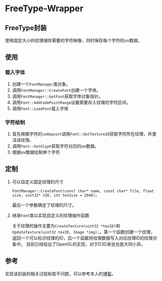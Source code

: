 # FreeType-Wrapper

## FreeType封装
使用固定大小的纹理储存需要的字符映像，同时保存每个字符的uv数据。

## 使用

### 载入字体

1.  创建一个`FontManager`类对象。
2.  调用`FontManager::CreateFont`创建一个字体。
3.  调用`FontManager::GetFont`获取字体对象指针。
4.  调用`Font::AddCodePointRange`设置需要存入纹理的字符区间。
5.  调用`Font::LoadFont`载入字体

### 字符绘制

1.  首先根据字符的`codepoint`调用`Font::GetTextureID`获取字符所在纹理，并激活该纹理。
2.  调用`Font::GetGlyph`获取字符对应的uv数据。
3.  根据uv数据绘制单个字符

## 定制

1.  可以自定义固定纹理的尺寸
    
    ```
    FontManager::CreateFont(const char* name, const char* file, float size, uint32* nID, int texSize = 2048);
    ```
    最后一个参数确定了纹理的尺寸。
    
2.  继承`Font`类以实现自定义的纹理操作函数
    
    关于纹理的操作主要为`CreateTexture(uint32 *texID)`和`UpdateTexture(uint32 texID, Image *img);`。第一个函数创建一个纹理，返回一个可以标识纹理的ID，后一个函数将纹理数据写入对应纹理ID的纹理对象中。
    目前已经给出了OpenGL的实现，对于D3D来说也是大同小异。

## 参考
实现该封装的相关过程和若干问题，可以参考本人的[博客](http://blog.icodeten.com/game/dev/2015/01/31/opengl-text-drawing-note/ "freetype OpenGL")。
